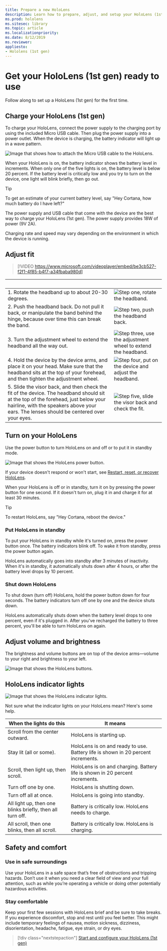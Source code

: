 ```yaml
---
title: Prepare a new HoloLens
description: Learn how to prepare, adjust, and setup your HoloLens (1st gen) mixed reality device for the first time.
ms.prod: hololens
ms.sitesec: library
ms.topic: article
ms.localizationpriority:
ms.date: 8/12/2019
ms.reviewer: 
appliesto:
- Hololens (1st gen)
---
```


# Get your HoloLens (1st gen) ready to use

Follow along to set up a HoloLens (1st gen) for the first time.

## Charge your HoloLens (1st gen)

To charge your HoloLens, connect the power supply to the charging port by using the included Micro USB cable. Then plug the power supply into a power outlet. When the device is charging, the battery indicator will light up in a wave pattern.

![Image that shows how to attach the Micro USB cable to the HoloLens.](./images/hololens-charging.png)

When your HoloLens is on, the battery indicator shows the battery level in increments. When only one of the five lights is on, the battery level is below 20 percent. If the battery level is critically low and you try to turn on the device, one light will blink briefly, then go out.

> [!TIP]
> To get an estimate of your current battery level, say "Hey Cortana, how much battery do I have left?"

The power supply and USB cable that come with the device are the best way to charge your HoloLens (1st gen).  The power supply provides 18W of power (9V 2A).

Charging rate and speed may vary depending on the environment in which the device is running.

## Adjust fit

> [!VIDEO https://www.microsoft.com/videoplayer/embed/be3cb527-f2f1-4f85-b4f7-a34fbaba980d]

| &nbsp; | &nbsp; |
|:--- |:--- |
|1. Rotate the headband up to about 20-30 degrees.|![Step one, rotate the headband.](./images/FitGuideStep1.png)|
|2. Push the headband back. Do not pull it back, or manipulate the band behind the hinge, because over time this can break the band.|![Step two, push the headband back.](./images/FitGuideStep2.png)|
|3. Turn the adjustment wheel to extend the headband all the way out. |![Step three, use the adjustment wheel to extend the headband.](./images/FitGuideStep3.png)|
|4. Hold the device by the device arms, and place it on your head. Make sure that the headband sits at the top of your forehead, and then tighten the adjustment wheel.|![Step four, put on the device and adjust the headband.](./images/FitGuideStep4.png)|
|5. Slide the visor back, and then check the fit of the device. The headband should sit at the top of the forehead, just below your hairline, with the speakers above your ears. The lenses should be centered over your eyes.|![Step five, slide the visor back and check the fit.](./images/FitGuideSetep5.png)|

## Turn on your HoloLens

Use the power button to turn HoloLens on and off or to put it in standby mode.

![Image that shows the HoloLens power button.](./images/hololens-power.png)

If your device doesn't respond or won't start, see [Restart, reset, or recover HoloLens](hololens-restart-recover.md).

When your HoloLens is off or in standby, turn it on by pressing the power button for one second. If it doesn't turn on, plug it in and charge it for at least 30 minutes.

> [!TIP]
> To restart HoloLens, say "Hey Cortana, reboot the device."

### Put HoloLens in standby

To put your HoloLens in standby while it's turned on, press the power button once. The battery indicators blink off. To wake it from standby, press the power button again.

HoloLens automatically goes into standby after 3 minutes of inactivity. When it's in standby, it automatically shuts down after 4 hours, or after the battery level drops by 10 percent.

### Shut down HoloLens

To shut down (turn off) HoloLens, hold the power button down for four seconds. The battery indicators turn off one by one and the device shuts down.

HoloLens automatically shuts down when the battery level drops to one percent, even if it's plugged in. After you've recharged the battery to three percent, you'll be able to turn HoloLens on again.

## Adjust volume and brightness

The brightness and volume buttons are on top of the device arms&mdash;volume to your right and brightness to your left.

![Image that shows the HoloLens buttons.](./images/hololens-buttons.jpg)

## HoloLens indicator lights

![Image that shows the HoloLens indicator lights.](./images/hololens-lights.png)

Not sure what the indicator lights on your HoloLens mean? Here's some help.

|When the lights do this |It means |
|---|---|
|Scroll from the center outward. |HoloLens is starting up. |
|Stay lit (all or some). |HoloLens is on and ready to use. Battery life is shown in 20 percent increments. |
|Scroll, then light up, then scroll. |HoloLens is on and charging. Battery life is shown in 20 percent increments. |
|Turn off one by one. |HoloLens is shutting down. |
|Turn off all at once. |HoloLens is going into standby. |
|All light up, then one blinks briefly, then all turn off. |Battery is critically low. HoloLens needs to charge. |
|All scroll, then one blinks, then all scroll. |Battery is critically low. HoloLens is charging. |

## Safety and comfort

### Use in safe surroundings

Use your HoloLens in a safe space that’s free of obstructions and tripping hazards. Don’t use it when you need a clear field of view and your full attention, such as while you’re operating a vehicle or doing other potentially hazardous activities.

### Stay comfortable

Keep your first few sessions with HoloLens brief and be sure to take breaks. If you experience discomfort, stop and rest until you feel better. This might include temporary feelings of nausea, motion sickness, dizziness, disorientation, headache, fatigue, eye strain, or dry eyes.

> [!div class="nextstepaction"]
> [Start and configure your HoloLens (1st gen)](hololens1-start.md)
